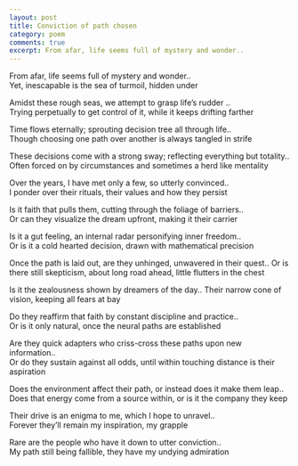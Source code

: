 ```yaml
---
layout: post
title: Conviction of path chosen
category: poem
comments: true
excerpt: From afar, life seems full of mystery and wonder..
---
```


From afar, life seems full of mystery and wonder..   
Yet, inescapable is the sea of turmoil, hidden under

Amidst these rough seas, we attempt to grasp life’s rudder ..  
Trying perpetually to get control of it, while it keeps drifting farther

Time flows eternally; sprouting decision tree all through life..  
Though choosing one path over another is always tangled in strife

These decisions come with a strong sway; reflecting everything but totality..  
Often forced on by circumstances and sometimes a herd like mentality

Over the years, I have met only a few, so utterly convinced..  
I ponder over their rituals, their values and how they persist

Is it faith that pulls them, cutting through the foliage of barriers..  
Or can they visualize the dream upfront, making it their carrier

Is it a gut feeling, an internal radar personifying inner freedom..  
Or is it a cold hearted decision, drawn with mathematical precision

Once the path is laid out, are they unhinged, unwavered in their quest..
Or is there still skepticism, about long road ahead, little flutters in the chest

Is it the zealousness shown by dreamers of the day..
Their narrow cone of vision, keeping all fears at bay 

Do they reaffirm that faith by constant discipline and practice..  
Or is it only natural, once the neural paths are established

Are they quick adapters who criss-cross these paths upon new information..  
Or do they sustain against all odds, until within touching distance is their aspiration

Does the environment affect their path, or instead does it make them leap..  
Does that energy come from a source within, or is it the company they keep

Their drive is an enigma to me, which I hope to unravel..  
Forever they’ll remain my inspiration, my grapple

Rare are the people who have it down to utter conviction..  
My path still being fallible, they have my undying admiration